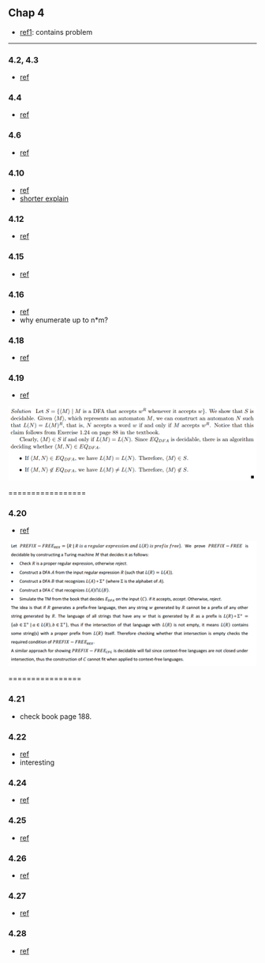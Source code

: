 ## Chap 4

- [ref1](http://www.stolerman.net/studies/cs525/cs525_ch04_preparation.pdf): contains problem 

---

### 4.2, 4.3
- [ref](http://www.cse.buffalo.edu/courses/cse396/content/hwSol-7.pdf)

### 4.4
- [ref](http://cseweb.ucsd.edu/~mihir/cse105/ss3.pdf)

### 4.6
- [ref](http://www.public.asu.edu/~ccolbou/src/355hw6s09sol.pdf)

### 4.10
- [ref](http://www.public.asu.edu/~ccolbou/src/355hw6s09sol.pdf)
- [shorter explain](http://www.stolerman.net/studies/cs525/cs525_ch04_preparation.pdf)

### 4.12
- [ref](http://www.stolerman.net/studies/cs525/cs525_ch04_preparation.pdf)

### 4.15
- [ref](http://www.math-cs.gordon.edu/courses/cps220/Notes/example4.15.pdf)

### 4.16
- [ref](http://www.stolerman.net/studies/cs525/cs525_ch04_preparation.pdf)
- why enumerate up to n*m?

### 4.18
- [ref](http://www.stolerman.net/studies/cs525/cs525_ch04_preparation.pdf)


### 4.19
- [ref](http://www.cs.bu.edu/fac/hwxi/academic/courses/eces-670/HANDOUTS/solution8.pdf)

![](../figs/4-19.PNG)

=================

### 4.20
- [ref](http://www.stolerman.net/studies/cs525/cs525_ch04_preparation.pdf)

![](../figs/4-20.PNG)

================

### 4.21
- check book page 188.

### 4.22
- [ref](http://www.stolerman.net/studies/cs525/cs525_ch04_preparation.pdf)
- interesting

### 4.24
- [ref](http://www.cs.nthu.edu.tw/~wkhon/toc07-assignments/assign3ans.pdf)

### 4.25
- [ref](http://www.cs.nthu.edu.tw/~wkhon/assignments/assign3ans.pdf)

### 4.26
- [ref](http://www.stolerman.net/studies/cs525/cs525_ch04_preparation.pdf)

### 4.27
- [ref](http://www.stolerman.net/studies/cs525/cs525_ch04_preparation.pdf)

### 4.28
- [ref](https://www.cs.auckland.ac.nz/~cristian/mfcsdir/cris/2009/andre/A2.pdf)
